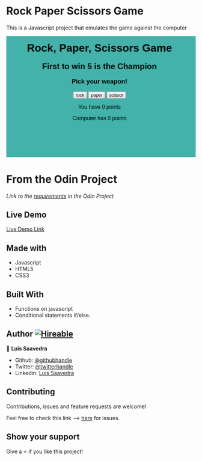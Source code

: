 
# Rock Paper Scissors Game
This is a Javascript project that emulates the game against the computer

![screenshot](/Screenshot.png)

# From the Odin Project
*Link to the [requirements](https://www.theodinproject.com/courses/web-development-101/lessons/rock-paper-scissors) in the Odin Project*

## Live Demo

[Live Demo Link](https://nriqu322.github.io/rock-paper-scissors-JS/)

## Made with
* Javascript
* HTML5
* CSS3

## Built With
* Functions on javascript
* Conditional statements if/else.

## Author [![Hireable](https://img.shields.io/badge/HIREABLE-YES-yellowgreen&?style=for-the-badge)](https://linkedin.com/in/luis-saavedra-sanchez/)

👤 **Luis Saavedra**

- Github: [@githubhandle](https://github.com/nriqu322)
- Twitter: [@twitterhandle](https://twitter.com/nriqu322)
- Linkedin: [Luis Saavedra](https://linkedin.com/in/luis-saavedra-sanchez/)

## Contributing

Contributions, issues and feature requests are welcome!

Feel free to check this link --> [here](https://github.com/nriqu322/rock-paper-scissors-JS/issues) for issues.

## Show your support

Give a ⭐️ if you like this project!